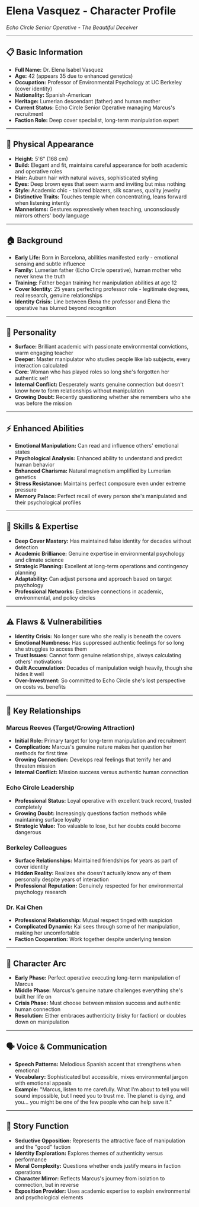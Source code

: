 # Elena Vasquez - Character Profile
*Echo Circle Senior Operative - The Beautiful Deceiver*

---

## 📋 **Basic Information**
- **Full Name:** Dr. Elena Isabel Vasquez
- **Age:** 42 (appears 35 due to enhanced genetics)
- **Occupation:** Professor of Environmental Psychology at UC Berkeley (cover identity)
- **Nationality:** Spanish-American
- **Heritage:** Lumerian descendant (father) and human mother
- **Current Status:** Echo Circle Senior Operative managing Marcus's recruitment
- **Faction Role:** Deep cover specialist, long-term manipulation expert

---

## 👤 **Physical Appearance**
- **Height:** 5'6" (168 cm)
- **Build:** Elegant and fit, maintains careful appearance for both academic and operative roles
- **Hair:** Auburn hair with natural waves, sophisticated styling
- **Eyes:** Deep brown eyes that seem warm and inviting but miss nothing
- **Style:** Academic chic - tailored blazers, silk scarves, quality jewelry
- **Distinctive Traits:** Touches temple when concentrating, leans forward when listening intently
- **Mannerisms:** Gestures expressively when teaching, unconsciously mirrors others' body language

---

## 🏠 **Background**
- **Early Life:** Born in Barcelona, abilities manifested early - emotional sensing and subtle influence
- **Family:** Lumerian father (Echo Circle operative), human mother who never knew the truth
- **Training:** Father began training her manipulation abilities at age 12
- **Cover Identity:** 25 years perfecting professor role - legitimate degrees, real research, genuine relationships
- **Identity Crisis:** Line between Elena the professor and Elena the operative has blurred beyond recognition

---

## 🧠 **Personality**
- **Surface:** Brilliant academic with passionate environmental convictions, warm engaging teacher
- **Deeper:** Master manipulator who studies people like lab subjects, every interaction calculated
- **Core:** Woman who has played roles so long she's forgotten her authentic self
- **Internal Conflict:** Desperately wants genuine connection but doesn't know how to form relationships without manipulation
- **Growing Doubt:** Recently questioning whether she remembers who she was before the mission

---

## ⚡ **Enhanced Abilities**
- **Emotional Manipulation:** Can read and influence others' emotional states
- **Psychological Analysis:** Enhanced ability to understand and predict human behavior
- **Enhanced Charisma:** Natural magnetism amplified by Lumerian genetics
- **Stress Resistance:** Maintains perfect composure even under extreme pressure
- **Memory Palace:** Perfect recall of every person she's manipulated and their psychological profiles

---

## 💪 **Skills & Expertise**
- **Deep Cover Mastery:** Has maintained false identity for decades without detection
- **Academic Brilliance:** Genuine expertise in environmental psychology and climate science
- **Strategic Planning:** Excellent at long-term operations and contingency planning
- **Adaptability:** Can adjust persona and approach based on target psychology
- **Professional Networks:** Extensive connections in academic, environmental, and policy circles

---

## ⚠️ **Flaws & Vulnerabilities**
- **Identity Crisis:** No longer sure who she really is beneath the covers
- **Emotional Numbness:** Has suppressed authentic feelings for so long she struggles to access them
- **Trust Issues:** Cannot form genuine relationships, always calculating others' motivations
- **Guilt Accumulation:** Decades of manipulation weigh heavily, though she hides it well
- **Over-Investment:** So committed to Echo Circle she's lost perspective on costs vs. benefits

---

## 💞 **Key Relationships**

### **Marcus Reeves (Target/Growing Attraction)**
- **Initial Role:** Primary target for long-term manipulation and recruitment
- **Complication:** Marcus's genuine nature makes her question her methods for first time
- **Growing Connection:** Develops real feelings that terrify her and threaten mission
- **Internal Conflict:** Mission success versus authentic human connection

### **Echo Circle Leadership**
- **Professional Status:** Loyal operative with excellent track record, trusted completely
- **Growing Doubt:** Increasingly questions faction methods while maintaining surface loyalty
- **Strategic Value:** Too valuable to lose, but her doubts could become dangerous

### **Berkeley Colleagues**
- **Surface Relationships:** Maintained friendships for years as part of cover identity
- **Hidden Reality:** Realizes she doesn't actually know any of them personally despite years of interaction
- **Professional Reputation:** Genuinely respected for her environmental psychology research

### **Dr. Kai Chen**
- **Professional Relationship:** Mutual respect tinged with suspicion
- **Complicated Dynamic:** Kai sees through some of her manipulation, making her uncomfortable
- **Faction Cooperation:** Work together despite underlying tension

---

## 🔄 **Character Arc**
- **Early Phase:** Perfect operative executing long-term manipulation of Marcus
- **Middle Phase:** Marcus's genuine nature challenges everything she's built her life on
- **Crisis Phase:** Must choose between mission success and authentic human connection
- **Resolution:** Either embraces authenticity (risky for faction) or doubles down on manipulation

---

## 🗣️ **Voice & Communication**
- **Speech Patterns:** Melodious Spanish accent that strengthens when emotional
- **Vocabulary:** Sophisticated but accessible, mixes environmental jargon with emotional appeals
- **Example:** "Marcus, listen to me carefully. What I'm about to tell you will sound impossible, but I need you to trust me. The planet is dying, and you... you might be one of the few people who can help save it."

---

## 🎯 **Story Function**
- **Seductive Opposition:** Represents the attractive face of manipulation and the "good" faction
- **Identity Exploration:** Explores themes of authenticity versus performance
- **Moral Complexity:** Questions whether ends justify means in faction operations
- **Character Mirror:** Reflects Marcus's journey from isolation to connection, but in reverse
- **Exposition Provider:** Uses academic expertise to explain environmental and psychological elements